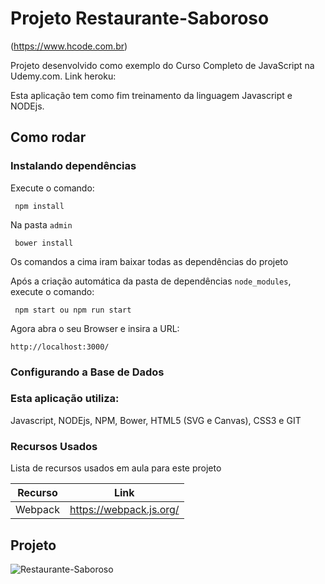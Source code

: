 # Projeto Restaurante-Saboroso

(https://www.hcode.com.br)

Projeto desenvolvido como exemplo do Curso Completo de JavaScript na Udemy.com.
Link heroku:

Esta aplicação tem como fim treinamento da linguagem Javascript e NODEjs.

## Como rodar

### Instalando dependências

Execute o comando:
```
 npm install
```
Na pasta `admin`
```
 bower install
```
Os comandos a cima iram baixar todas as dependências do projeto

Após a criação automática da pasta de dependências `node_modules`, execute o comando:
```
 npm start ou npm run start
```
Agora abra o seu Browser e insira a URL:
```
http://localhost:3000/
```

### Configurando a Base de Dados

### Esta aplicação utiliza: 

Javascript, NODEjs, NPM, Bower, HTML5 (SVG e Canvas), CSS3 e GIT

### Recursos Usados

Lista de recursos usados em aula para este projeto

| Recurso | Link |
| ------ | ------ |
| Webpack | https://webpack.js.org/ |


## Projeto
![Restaurante-Saboroso](https://)
